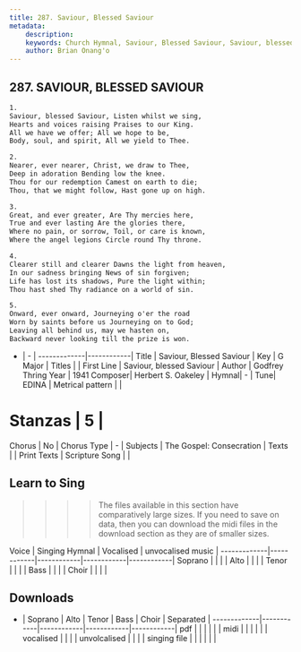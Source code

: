 ```yaml
---
title: 287. Saviour, Blessed Saviour
metadata:
    description: 
    keywords: Church Hymnal, Saviour, Blessed Saviour, Saviour, blessed Saviour, 
    author: Brian Onang'o
---
```



## 287. SAVIOUR, BLESSED SAVIOUR

```txt
1.
Saviour, blessed Saviour, Listen whilst we sing, 
Hearts and voices raising Praises to our King. 
All we have we offer; All we hope to be, 
Body, soul, and spirit, All we yield to Thee. 

2.
Nearer, ever nearer, Christ, we draw to Thee, 
Deep in adoration Bending low the knee. 
Thou for our redemption Camest on earth to die; 
Thou, that we might follow, Hast gone up on high. 

3.
Great, and ever greater, Are Thy mercies here, 
True and ever lasting Are the glories there, 
Where no pain, or sorrow, Toil, or care is known, 
Where the angel legions Circle round Thy throne. 

4.
Clearer still and clearer Dawns the light from heaven, 
In our sadness bringing News of sin forgiven; 
Life has lost its shadows, Pure the light within; 
Thou hast shed Thy radiance on a world of sin. 

5.
Onward, ever onward, Journeying o'er the road 
Worn by saints before us Journeying on to God; 
Leaving all behind us, may we hasten on, 
Backward never looking till the prize is won.

```

- |   -  |
-------------|------------|
Title | Saviour, Blessed Saviour |
Key | G Major |
Titles |  |
First Line | Saviour, blessed Saviour |
Author | Godfrey Thring
Year | 1941
Composer| Herbert S. Oakeley |
Hymnal|  - |
Tune| EDINA |
Metrical pattern | |
# Stanzas | 5 |
Chorus | No |
Chorus Type | - |
Subjects | The Gospel: Consecration |
Texts |  |
Print Texts | 
Scripture Song |  |
  
## Learn to Sing

>>>> The files available in this section have comparatively large sizes. If you need to save on data, then you can download the midi files in the download section as they are of smaller sizes.

Voice |  Singing Hymnal | Vocalised | unvocalised music |
-------------|------------|------------|------------|------------|
Soprano | | | |
Alto | | | |
Tenor | | | |
Bass | | | |
Choir | | | |

## Downloads

- |  Soprano | Alto | Tenor | Bass | Choir | Separated |
-------------|------------|------------|------------|------------|
pdf | | | | | |
midi | | | | | |
vocalised | | | |
unvolcalised | | | |
singing file | | | | | |
  